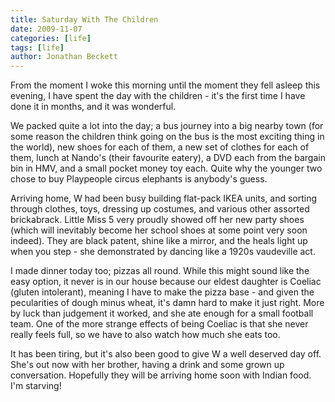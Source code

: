 ```yaml
---
title: Saturday With The Children
date: 2009-11-07
categories: [life]
tags: [life]
author: Jonathan Beckett
---
```


From the moment I woke this morning until the moment they fell asleep this evening, I have spent the day with the children - it's the first time I have done it in months, and it was wonderful.

We packed quite a lot into the day; a bus journey into a big nearby town (for some reason the children think going on the bus is the most exciting thing in the world), new shoes for each of them, a new set of clothes for each of them, lunch at Nando's (their favourite eatery), a DVD each from the bargain bin in HMV, and a small pocket money toy each. Quite why the younger two chose to buy Playpeople circus elephants is anybody's guess.

Arriving home, W had been busy building flat-pack IKEA units, and sorting through clothes, toys, dressing up costumes, and various other assorted brickabrack. Little Miss 5 very proudly showed off her new party shoes (which will inevitably become her school shoes at some point very soon indeed). They are black patent, shine like a mirror, and the heals light up when you step - she demonstrated by dancing like a 1920s vaudeville act.

I made dinner today too; pizzas all round. While this might sound like the easy option, it never is in our house because our eldest daughter is Coeliac (gluten intolerant), meaning I have to make the pizza base - and given the pecularities of dough minus wheat, it's damn hard to make it just right. More by luck than judgement it worked, and she ate enough for a small football team. One of the more strange effects of being Coeliac is that she never really feels full, so we have to also watch how much she eats too.

It has been tiring, but it's also been good to give W a well deserved day off. She's out now with her brother, having a drink and some grown up conversation. Hopefully they will be arriving home soon with Indian food. I'm starving!
